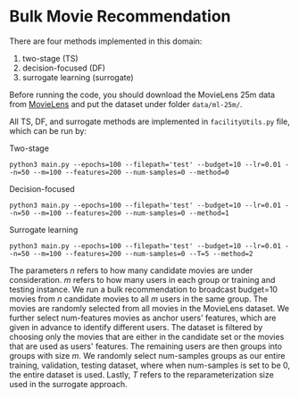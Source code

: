 # Bulk Movie Recommendation

There are four methods implemented in this domain:
1. two-stage (TS)
2. decision-focused (DF)
3. surrogate learning (surrogate)

Before running the code, you should download the MovieLens 25m data from [MovieLens](https://grouplens.org/datasets/movielens/) and put the dataset under folder `data/ml-25m/`.

All TS, DF, and surrogate methods are implemented in `facilityUtils.py` file, which can be run by:

Two-stage
```
python3 main.py --epochs=100 --filepath='test' --budget=10 --lr=0.01 --n=50 --m=100 --features=200 --num-samples=0 --method=0
```

Decision-focused
```
python3 main.py --epochs=100 --filepath='test' --budget=10 --lr=0.01 --n=50 --m=100 --features=200 --num-samples=0 --method=1
```

Surrogate learning
```
python3 main.py --epochs=100 --filepath='test' --budget=10 --lr=0.01 --n=50 --m=100 --features=200 --num-samples=0 --T=5 --method=2
```

The parameters $n$ refers to how many candidate movies are under consideration. $m$ refers to how many users in each group or training and testing instance. We run a bulk recommendation to broadcast budget=10 movies from $n$ candidate movies to all $m$ users in the same group. The movies are randomly selected from all movies in the MovieLens dataset. We further select num-features movies as anchor users' features, which are given in advance to identify different users. The dataset is filtered by choosing only the movies that are either in the candidate set or the movies that are used as users' features. The remaining users are then groups into groups with size $m$. We randomly select num-samples groups as our entire training, validation, testing dataset, where when num-samples is set to be 0, the entire dataset is used. Lastly, $T$ refers to the reparameterization size used in the surrogate approach.
